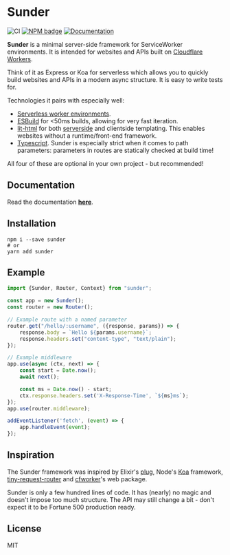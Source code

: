 # Sunder
![CI](https://github.com/gzuidhof/Sunder/workflows/CI/badge.svg)
[![NPM badge](https://img.shields.io/npm/v/sunder)](https://www.npmjs.com/package/sunder)
[![Documentation](https://img.shields.io/badge/Read%20the-documentation-1abc9c.svg)](https://gzuidhof.github.io/Sunder/docs)

**Sunder** is a minimal server-side framework for ServiceWorker environments. It is intended for websites and APIs built on [Cloudflare Workers](https://workers.cloudflare.com/).

Think of it as Express or Koa for serverless which allows you to quickly build websites and APIs in a modern async structure. It is easy to write tests for.

Technologies it pairs with especially well:

* [Serverless worker environments](https://workers.cloudflare.com/).
* [ESBuild](https://esbuild.github.io/) for <50ms builds, allowing for very fast iteration.
* [lit-html](https://https://lit-html.polymer-project.org/) for both [serverside](https://github.com/popeindustries/lit-html-server) and clientside templating. This enables websites without a runtime/front-end framework.
* [Typescript](https://https://www.typescriptlang.org/). Sunder is especially strict when it comes to path parameters: parameters in routes are statically checked at build time!

All four of these are optional in your own project - but recommended!

## Documentation
Read the documentation [**here**](https://gzuidhof.github.io/Sunder/docs).

## Installation
```
npm i --save sunder
# or
yarn add sunder
```

## Example

```typescript
import {Sunder, Router, Context} from "sunder";

const app = new Sunder();
const router = new Router();

// Example route with a named parameter
router.get("/hello/:username", ({response, params}) => {
    response.body = `Hello ${params.username}`;
    response.headers.set("content-type", "text/plain");
});

// Example middleware
app.use(async (ctx, next) => {
    const start = Date.now();
    await next();

    const ms = Date.now() - start;
    ctx.response.headers.set('X-Response-Time', `${ms}ms`);    
});
app.use(router.middleware);

addEventListener('fetch', (event) => {
    app.handleEvent(event);
});
```


## Inspiration

The Sunder framework was inspired by Elixir's [plug](https://github.com/elixir-plug/plug), Node's [Koa](https://koajs.com/) framework, [tiny-request-router]() and [cfworker](https://github.com/cfworker/cfworker)'s web package.

Sunder is only a few hundred lines of code. It has (nearly) no magic and doesn't impose too much structure. The API may still change a bit - don't expect it to be Fortune 500 production ready.

## License
MIT
